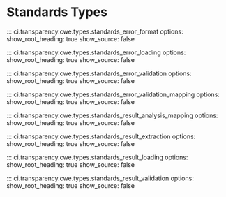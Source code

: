 # Standards Types

::: ci.transparency.cwe.types.standards_error_format
    options:
      show_root_heading: true
      show_source: false

::: ci.transparency.cwe.types.standards_error_loading
    options:
      show_root_heading: true
      show_source: false

::: ci.transparency.cwe.types.standards_error_validation
    options:
      show_root_heading: true
      show_source: false

::: ci.transparency.cwe.types.standards_error_validation_mapping
    options:
      show_root_heading: true
      show_source: false

::: ci.transparency.cwe.types.standards_result_analysis_mapping
    options:
      show_root_heading: true
      show_source: false

::: ci.transparency.cwe.types.standards_result_extraction
    options:
      show_root_heading: true
      show_source: false

::: ci.transparency.cwe.types.standards_result_loading
    options:
      show_root_heading: true
      show_source: false

::: ci.transparency.cwe.types.standards_result_validation
    options:
      show_root_heading: true
      show_source: false
